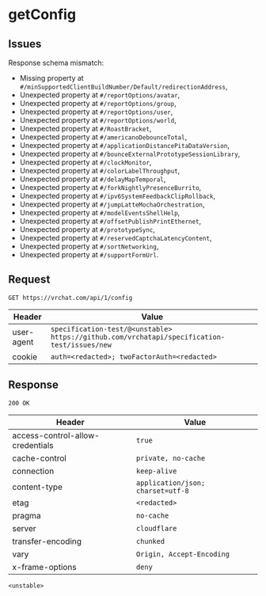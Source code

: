 # getConfig

## Issues
Response schema mismatch:
* Missing property at ``#/minSupportedClientBuildNumber/Default/redirectionAddress``,
* Unexpected property at ``#/reportOptions/avatar``,
* Unexpected property at ``#/reportOptions/group``,
* Unexpected property at ``#/reportOptions/user``,
* Unexpected property at ``#/reportOptions/world``,
* Unexpected property at ``#/RoastBracket``,
* Unexpected property at ``#/americanoDebounceTotal``,
* Unexpected property at ``#/applicationDistancePitaDataVersion``,
* Unexpected property at ``#/bounceExternalPrototypeSessionLibrary``,
* Unexpected property at ``#/clockMonitor``,
* Unexpected property at ``#/colorLabelThroughput``,
* Unexpected property at ``#/delayMapTemporal``,
* Unexpected property at ``#/forkNightlyPresenceBurrito``,
* Unexpected property at ``#/ipv6SystemFeedbackClipRollback``,
* Unexpected property at ``#/jumpLatteMochaOrchestration``,
* Unexpected property at ``#/modelEventsShellHelp``,
* Unexpected property at ``#/offsetPublishPrintEthernet``,
* Unexpected property at ``#/prototypeSync``,
* Unexpected property at ``#/reservedCaptchaLatencyContent``,
* Unexpected property at ``#/sortNetworking``,
* Unexpected property at ``#/supportFormUrl``.
## Request
`GET https://vrchat.com/api/1/config`

| Header | Value |
| ------ | ----- |
| user-agent | `specification-test/@<unstable> https://github.com/vrchatapi/specification-test/issues/new` |
| cookie | `auth=<redacted>; twoFactorAuth=<redacted>` |


## Response
`200 OK`

| Header | Value |
| ------ | ----- |
| access-control-allow-credentials | `true` |
| cache-control | `private, no-cache` |
| connection | `keep-alive` |
| content-type | `application/json; charset=utf-8` |
| etag | `<redacted>` |
| pragma | `no-cache` |
| server | `cloudflare` |
| transfer-encoding | `chunked` |
| vary | `Origin, Accept-Encoding` |
| x-frame-options | `deny` |

```jsonc
<unstable>
```
